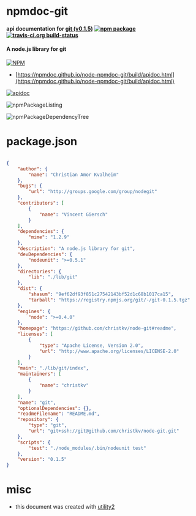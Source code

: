 # npmdoc-git

#### api documentation for  [git (v0.1.5)](https://github.com/christkv/node-git#readme)  [![npm package](https://img.shields.io/npm/v/npmdoc-git.svg?style=flat-square)](https://www.npmjs.org/package/npmdoc-git) [![travis-ci.org build-status](https://api.travis-ci.org/npmdoc/node-npmdoc-git.svg)](https://travis-ci.org/npmdoc/node-npmdoc-git)

#### A node.js library for git

[![NPM](https://nodei.co/npm/git.png?downloads=true&downloadRank=true&stars=true)](https://www.npmjs.com/package/git)

- [https://npmdoc.github.io/node-npmdoc-git/build/apidoc.html](https://npmdoc.github.io/node-npmdoc-git/build/apidoc.html)

[![apidoc](https://npmdoc.github.io/node-npmdoc-git/build/screenCapture.buildCi.browser.%252Ftmp%252Fbuild%252Fapidoc.html.png)](https://npmdoc.github.io/node-npmdoc-git/build/apidoc.html)

![npmPackageListing](https://npmdoc.github.io/node-npmdoc-git/build/screenCapture.npmPackageListing.svg)

![npmPackageDependencyTree](https://npmdoc.github.io/node-npmdoc-git/build/screenCapture.npmPackageDependencyTree.svg)



# package.json

```json

{
    "author": {
        "name": "Christian Amor Kvalheim"
    },
    "bugs": {
        "url": "http://groups.google.com/group/nodegit"
    },
    "contributors": [
        {
            "name": "Vincent Giersch"
        }
    ],
    "dependencies": {
        "mime": "1.2.9"
    },
    "description": "A node.js library for git",
    "devDependencies": {
        "nodeunit": ">=0.5.1"
    },
    "directories": {
        "lib": "./lib/git"
    },
    "dist": {
        "shasum": "9ef62df93f851c27542143bf52d1c68b1017ca15",
        "tarball": "https://registry.npmjs.org/git/-/git-0.1.5.tgz"
    },
    "engines": {
        "node": ">=0.4.0"
    },
    "homepage": "https://github.com/christkv/node-git#readme",
    "licenses": [
        {
            "type": "Apache License, Version 2.0",
            "url": "http://www.apache.org/licenses/LICENSE-2.0"
        }
    ],
    "main": "./lib/git/index",
    "maintainers": [
        {
            "name": "christkv"
        }
    ],
    "name": "git",
    "optionalDependencies": {},
    "readmeFilename": "README.md",
    "repository": {
        "type": "git",
        "url": "git+ssh://git@github.com/christkv/node-git.git"
    },
    "scripts": {
        "test": "./node_modules/.bin/nodeunit test"
    },
    "version": "0.1.5"
}
```



# misc
- this document was created with [utility2](https://github.com/kaizhu256/node-utility2)
